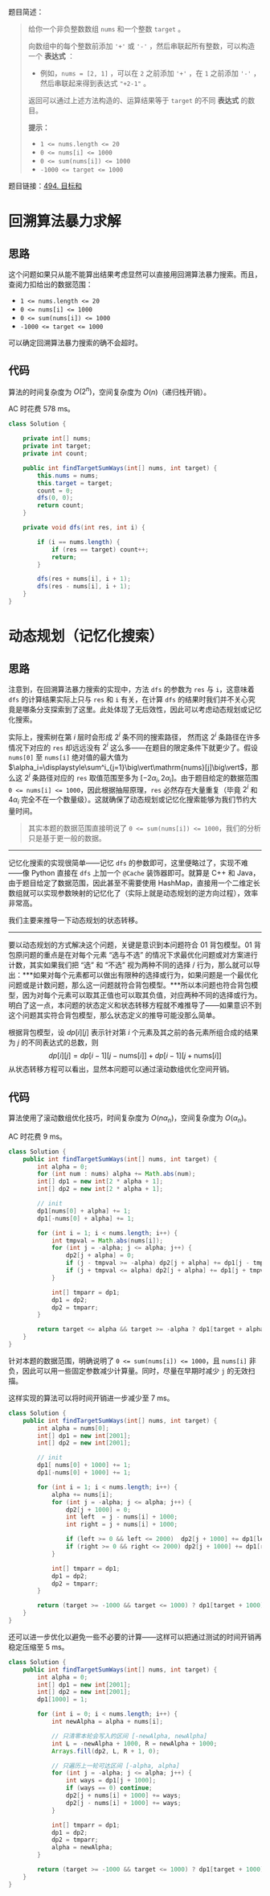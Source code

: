 题目简述：

> 给你一个非负整数数组 `nums` 和一个整数 `target` 。
>
> 向数组中的每个整数前添加 `'+'` 或 `'-'` ，然后串联起所有整数，可以构造一个 **表达式** ：
>
> - 例如，`nums = [2, 1]` ，可以在 `2` 之前添加 `'+'` ，在 `1` 之前添加 `'-'` ，然后串联起来得到表达式 `"+2-1"` 。
>
> 返回可以通过上述方法构造的、运算结果等于 `target` 的不同 **表达式** 的数目。
>
> **提示：**
>
> - `1 <= nums.length <= 20`
> - `0 <= nums[i] <= 1000`
> - `0 <= sum(nums[i]) <= 1000`
> - `-1000 <= target <= 1000`

题目链接：[494. 目标和](https://leetcode.cn/problems/target-sum/)

# 回溯算法暴力求解

## 思路

这个问题如果只从能不能算出结果考虑显然可以直接用回溯算法暴力搜索。而且，查阅力扣给出的数据范围：

- `1 <= nums.length <= 20`
- `0 <= nums[i] <= 1000`
- `0 <= sum(nums[i]) <= 1000`
- `-1000 <= target <= 1000`

可以确定回溯算法暴力搜索的确不会超时。

## 代码

算法的时间复杂度为 $O(2^n)$，空间复杂度为 $O(n)$（递归栈开销）。

AC 时花费 578 ms。

```java
class Solution {

    private int[] nums;
    private int target;
    private int count;

    public int findTargetSumWays(int[] nums, int target) {
        this.nums = nums;
        this.target = target;
        count = 0;
        dfs(0, 0);
        return count;
    }

    private void dfs(int res, int i) {

        if (i == nums.length) {
            if (res == target) count++;
            return;
        }

        dfs(res + nums[i], i + 1);
        dfs(res - nums[i], i + 1);
    }
}
```

# 动态规划（记忆化搜索）

## 思路

注意到，在回溯算法暴力搜索的实现中，方法 `dfs` 的参数为 `res` 与 `i`，这意味着 `dfs` 的计算结果实际上只与 `res` 和 `i` 有关，在计算 `dfs` 的结果时我们并不关心究竟是哪条分支探索到了这里。此处体现了无后效性，因此可以考虑动态规划或记忆化搜索。

实际上，搜索树在第 $i$ 层时会形成 $2^i$ 条不同的搜索路径， 然而这 $2^i$ 条路径在许多情况下对应的 `res` 却远远没有 $2^i$ 这么多——在题目的限定条件下就更少了。假设 `nums[0]` 至 `nums[i]` 绝对值的最大值为 $\alpha_i=\displaystyle\sum^i_{j=1}\big\vert\mathrm{nums}[j]\big\vert$，那么这 $2^i$ 条路径对应的 `res` 取值范围至多为 $[-2\alpha_i,2\alpha_i]$。由于题目给定的数据范围 `0 <= nums[i] <= 1000`，因此根据抽屉原理，`res` 必然存在大量重复（毕竟 $2^i$ 和 $4\alpha_i$ 完全不在一个数量级）。这就确保了动态规划或记忆化搜索能够为我们节约大量时间。

> 其实本题的数据范围直接明说了 `0 <= sum(nums[i]) <= 1000`，我们的分析只是基于更一般的数据。

---

记忆化搜索的实现很简单——记忆 `dfs` 的参数即可，这里便略过了，实现不难——像 Python 直接在 `dfs` 上加一个 `@Cache` 装饰器即可。就算是 C++ 和 Java，由于题目给定了数据范围，因此甚至不需要使用 HashMap，直接用一个二维定长数组就可以实现参数映射的记忆化了（实际上就是动态规划的逆方向过程），效率非常高。

我们主要来推导一下动态规划的状态转移。

---

要以动态规划的方式解决这个问题，关键是意识到本问题符合 01 背包模型。01 背包原问题的重点是在对每个元素 “选与不选” 的情况下求最优化问题或对方案进行计数，其实如果我们把 “选” 和 “不选” 视为两种不同的选择 / 行为，那么就可以导出：***如果对每个元素都可以做出有限种的选择或行为，如果问题是一个最优化问题或是计数问题，那么这一问题就符合背包模型。***所以本问题也符合背包模型，因为对每个元素可以取其正值也可以取其负值，对应两种不同的选择或行为。明白了这一点，本问题的状态定义和状态转移方程就不难推导了——如果意识不到这个问题其实符合背包模型，那么状态定义的推导可能没那么简单。

根据背包模型，设 $dp[i][j]$ 表示针对第 $i$ 个元素及其之前的各元素所组合成的结果为 $j$ 的不同表达式的总数，则
$$
dp[i][j]=dp[i-1]\big[j-\mathrm{nums}[i]\big]+dp[i-1]\big[j+\mathrm{nums}[i]\big]
$$
从状态转移方程可以看出，显然本问题可以通过滚动数组优化空间开销。

## 代码

算法使用了滚动数组优化技巧，时间复杂度为 $O(n\alpha_n)$，空间复杂度为 $O(\alpha_n)$。

AC 时花费 9 ms。

```java
class Solution {
    public int findTargetSumWays(int[] nums, int target) {
        int alpha = 0;
        for (int num : nums) alpha += Math.abs(num);
        int[] dp1 = new int[2 * alpha + 1];
        int[] dp2 = new int[2 * alpha + 1];

        // init
        dp1[nums[0] + alpha] += 1;
        dp1[-nums[0] + alpha] += 1;

        for (int i = 1; i < nums.length; i++) {
            int tmpval = Math.abs(nums[i]);
            for (int j = -alpha; j <= alpha; j++) {
                dp2[j + alpha] = 0;
                if (j - tmpval >= -alpha) dp2[j + alpha] += dp1[j - tmpval + alpha];
                if (j + tmpval <= alpha) dp2[j + alpha] += dp1[j + tmpval + alpha];
            }

            int[] tmparr = dp1;
            dp1 = dp2;
            dp2 = tmparr;
        }

        return target <= alpha && target >= -alpha ? dp1[target + alpha] : 0;
    }
}
```

针对本题的数据范围，明确说明了 `0 <= sum(nums[i]) <= 1000`，且 `nums[i]` 非负，因此可以用一些固定参数减少计算量。同时，尽量在早期时减少 `j` 的无效扫描。

这样实现的算法可以将时间开销进一步减少至 7 ms。

```java
class Solution {
    public int findTargetSumWays(int[] nums, int target) {
        int alpha = nums[0];
        int[] dp1 = new int[2001];
        int[] dp2 = new int[2001];

        // init
        dp1[ nums[0] + 1000] += 1;
        dp1[-nums[0] + 1000] += 1;

        for (int i = 1; i < nums.length; i++) {
            alpha += nums[i];
            for (int j = -alpha; j <= alpha; j++) {
                dp2[j + 1000] = 0;
                int left  = j - nums[i] + 1000;
                int right = j + nums[i] + 1000;

                if (left >= 0 && left <= 2000)  dp2[j + 1000] += dp1[left];
                if (right >= 0 && right <= 2000) dp2[j + 1000] += dp1[right];
            }

            int[] tmparr = dp1;
            dp1 = dp2;
            dp2 = tmparr;
        }

        return (target >= -1000 && target <= 1000) ? dp1[target + 1000] : 0;
    }
}
```

还可以进一步优化以避免一些不必要的计算——这样可以把通过测试的时间开销再稳定压缩至 5 ms。

```java
class Solution {
    public int findTargetSumWays(int[] nums, int target) {
        int alpha = 0;
        int[] dp1 = new int[2001];
        int[] dp2 = new int[2001];
        dp1[1000] = 1;

        for (int i = 0; i < nums.length; i++) {
            int newAlpha = alpha + nums[i];

            // 只清零本轮会写入的区间 [-newAlpha, newAlpha]
            int L = -newAlpha + 1000, R = newAlpha + 1000;
            Arrays.fill(dp2, L, R + 1, 0);

            // 只遍历上一轮可达区间 [-alpha, alpha]
            for (int j = -alpha; j <= alpha; j++) {
                int ways = dp1[j + 1000];
                if (ways == 0) continue;
                dp2[j + nums[i] + 1000] += ways;
                dp2[j - nums[i] + 1000] += ways;
            }

            int[] tmparr = dp1;
            dp1 = dp2;
            dp2 = tmparr;
            alpha = newAlpha;
        }

        return (target >= -1000 && target <= 1000) ? dp1[target + 1000] : 0;
    }
}
```

